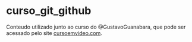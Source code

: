 # curso_git_github

 Conteudo utilizado junto ao curso do @GustavoGuanabara, que pode ser acessado pelo site  <a href="https.www.cursoemvideo.com">cursoemvideo.com</a>.